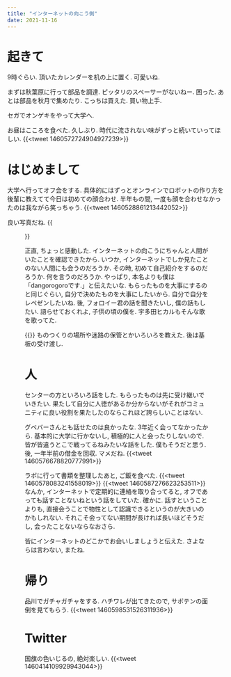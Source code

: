 ```yaml
---
title: "インターネットの向こう側"
date: 2021-11-16
---
```


# 起きて
9時ぐらい. 頂いたカレンダーを机の上に置く. 可愛いね.

まずは秋葉原に行って部品を調達. ピッタリのスペーサーがないねー. 困った. あとは部品を秋月で集めたり. こっちは買えた. 買い物上手.

セガでオンゲキをやって大学へ.

お昼はこころを食べた. 久しぶり. 時代に流されない味がずっと続いていってほしい.
{{<tweet 1460572724904927239>}}

# はじめまして
大学へ行ってオフ会をする. 具体的にはずっとオンラインでロボットの作り方を後輩に教えてて今日は初めての顔合わせ. 半年もの間, 一度も顔を合わせなかったのは我ながら笑っちゃう.
{{<tweet 1460528861213442052>}}

良い写真だね.
{{<figure src="/media/2021-11-18-hand.jpeg" alt="hand">}}

正直, ちょっと感動した. インターネットの向こうにちゃんと人間がいたことを確認できたから. いつか, インターネットでしか見たことのない人間にも会うのだろうか. その時, 初めて自己紹介をするのだろうか. 何を言うのだろうか. やっぱり, 本名よりも僕は「dangorogoroです.」と伝えたいな. もらったものを大事にするのと同じぐらい, 自分で決めたものを大事にしたいから. 自分で自分をレペゼンしたいね. 後, フォロイー君の話を聞きたいし, 僕の話もしたい. 語らせておくれよ, 子供の頃の僕を. 宇多田ヒカルもそんな歌を歌ってた.

{{<youtube tVhy2LnbL1A>}}
ものつくりの場所や迷路の保管とかいろいろを教えた. 後は基板の受け渡し.

# 人
センターの方といろいろ話をした. もらったものは先に受け継いでいきたい. 果たして自分に人徳があるか分からないがそれがコミュニティに良い役割を果たしたのならこれほど誇らしいことはない.

グベバーさんとも話せたのは良かったな. 3年近く会ってなかったから. 基本的に大学に行かないし, 積極的に人と会ったりしないので.  皆が皆違うとこで戦ってるねみたいな話をした. 僕もそうだと思う.
後, 一年半前の借金を回収. マメだね.
{{<tweet 1460576678820777991>}}

ラボに行って書類を整理したあと, ご飯を食べた.
{{<tweet 1460578083241558019>}}
{{<tweet 1460587276623253511>}}
なんか, インターネットで定期的に連絡を取り合ってると, オフであっても話すことないねという話をしていた. 確かに. 話すということよりも, 直接会うことで物性として認識できるというのが大きいのかもしれない. それこそ会ってない期間が長ければ長いほどそうだし, 会ったことないならなおさら.

皆にインターネットのどこかでお会いしましょうと伝えた. さよならは言わない, またね.

# 帰り
品川でガチャガチャをする. ハチワレが出てきたので, サボテンの面倒を見てもらう.
{{<tweet 1460598531526311936>}}
# Twitter
国旗の色いじるの, 絶対楽しい.
{{<tweet 1460414109929943044>}}
